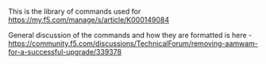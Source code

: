 This is the library of commands used for https://my.f5.com/manage/s/article/K000149084 

General discussion of the commands and how they are formatted is here - https://community.f5.com/discussions/TechnicalForum/removing-aamwam-for-a-successful-upgrade/339378

